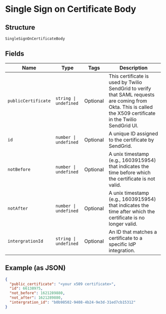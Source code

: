
# Single Sign on Certificate Body

## Structure

`SingleSignOnCertificateBody`

## Fields

| Name | Type | Tags | Description |
|  --- | --- | --- | --- |
| `publicCertificate` | `string \| undefined` | Optional | This certificate is used by Twilio SendGrid to verify that SAML requests are coming from Okta. This is called the X509 certificate in the Twilio SendGrid UI. |
| `id` | `number \| undefined` | Optional | A unique ID assigned to the certificate by SendGrid. |
| `notBefore` | `number \| undefined` | Optional | A unix timestamp (e.g., 1603915954) that indicates the time before which the certificate is not valid. |
| `notAfter` | `number \| undefined` | Optional | A unix timestamp (e.g., 1603915954) that indicates the time after which the certificate is no longer valid. |
| `intergrationId` | `string \| undefined` | Optional | An ID that matches a certificate to a specific IdP integration. |

## Example (as JSON)

```json
{
  "public_certificate": "<your x509 certificate>",
  "id": 66138975,
  "not_before": 1621289880,
  "not_after": 1621289880,
  "intergration_id": "b0b98502-9408-4b24-9e3d-31ed7cb15312"
}
```


